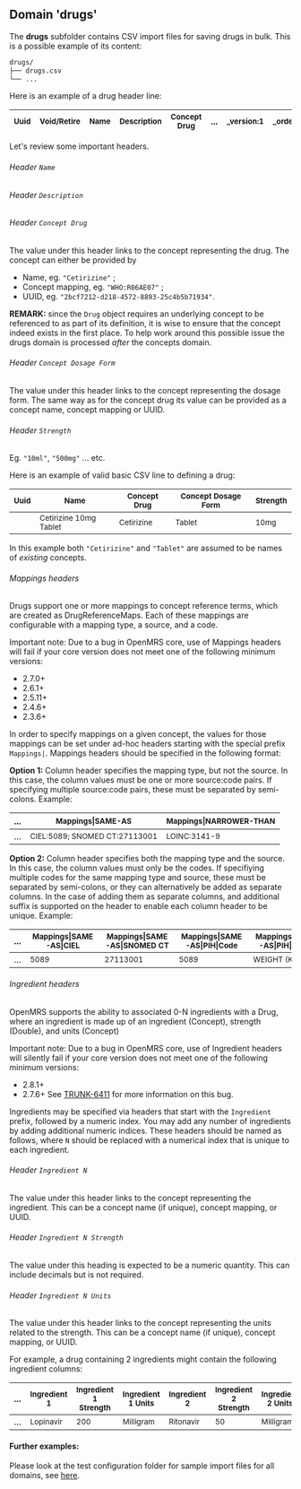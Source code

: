 ## Domain 'drugs'
The **drugs** subfolder contains CSV import files for saving drugs in bulk. This is a possible example of its content:
```bash
drugs/
├── drugs.csv
└── ...
```
Here is an example of a drug header line:

| <sub>Uuid</sub> | <sub>Void/Retire</sub> | <sub>Name</sub> | <sub>Description</sub> | <sub>Concept Drug</sub> | ... | <sub>_version:1</sub> | <sub>_order:1000</sub> |
| - | - | - | - | - | - | - | - |

Let's review some important headers.
###### Header `Name`
###### Header `Description`
###### Header `Concept Drug`
The value under this header links to the concept representing the drug. The concept can either be provided by

* Name, eg. `"Cetirizine"` ;
* Concept mapping, eg. `"WHO:R06AE07"` ;
* UUID, eg. `"2bcf7212-d218-4572-8893-25c4b5b71934"`.

**REMARK:** since the `Drug` object requires an underlying concept to be referenced to as part of its definition, it is wise to ensure that the concept indeed exists in the first place. To help work around this possible issue the drugs domain is processed _after_ the concepts domain.

###### Header `Concept Dosage Form`
The value under this header links to the concept representing the dosage form. The same way as for the concept drug its value can be provided as a concept name, concept mapping or UUID.

###### Header `Strength`
Eg. `"10ml"`, `"500mg"` ... etc.

Here is an example of valid basic CSV line to defining a drug:

| <sub>Uuid</sub>  | <sub>Name</sub> | <sub>Concept Drug</sub> | <sub>Concept Dosage Form</sub> | <sub>Strength</sub> |
| - | - | - | - | - |
| | <sub>Cetirizine 10mg Tablet</sub> | <sub>Cetirizine</sub> | <sub>Tablet</sub> | <sub>10mg</sub> |

In this example both `"Cetirizine"` and `"Tablet"` are assumed to be names of _existing_ concepts.

###### Mappings headers
Drugs support one or more mappings to concept reference terms, which are created as DrugReferenceMaps. Each of these mappings are configurable with a mapping type, a source, and a code.  

Important note:  Due to a bug in OpenMRS core, use of Mappings headers will fail if your core version does not meet one of the following minimum versions:
* 2.7.0+
* 2.6.1+
* 2.5.11+
* 2.4.6+
* 2.3.6+

In order to specify mappings on a given concept, the values for those mappings can be set under ad-hoc headers starting with the special prefix `Mappings|`.  Mappings headers should be specified in the following format:

**Option 1:**  Column header specifies the mapping type, but not the source.  In this case, the column values must be one or more source:code pairs.  If specifying multiple source:code pairs, these must be separated by semi-colons.  Example:

| ... | <sub>Mappings\|SAME-AS</sub> | <sub>Mappings\|NARROWER-THAN</sub> |
| - | - | - |
| ... | <sub>CIEL:5089; SNOMED CT:27113001</sub> | <sub>LOINC:3141-9</sub> |

**Option 2:**  Column header specifies both the mapping type and the source.  In this case, the column values must only be the codes.  If specifiying multiple codes for the same mapping type and source, these must be separated by semi-colons, or they can alternatively be added as separate columns.  In the case of adding them as separate columns, and additional suffix is supported on the header to enable each column header to be unique.  Example:

| ... | <sub>Mappings\|SAME-AS\|CIEL</sub> | <sub>Mappings\|SAME-AS\|SNOMED CT</sub> | <sub>Mappings\|SAME-AS\|PIH\|Code</sub> | <sub>Mappings\|SAME-AS\|PIH\|Name</sub> |
| - | - | - | - | - |
| ... | <sub>5089</sub> | <sub>27113001</sub> | <sub>5089</sub> | <sub>WEIGHT (KG)</sub> |

###### Ingredient headers
OpenMRS supports the ability to associated 0-N ingredients with a Drug, where an ingredient is made up of an ingredient (Concept), strength (Double), and units (Concept)

Important note:  Due to a bug in OpenMRS core, use of Ingredient headers will silently fail if your core version does not meet one of the following minimum versions:
* 2.8.1+
* 2.7.6+
See [TRUNK-6411](https://openmrs.atlassian.net/browse/TRUNK-6411) for more information on this bug.

Ingredients may be specified via headers that start with the `Ingredient` prefix, followed by a numeric index.  You may add any number of ingredients by adding additional numeric indices.
These headers should be named as follows, where `N` should be replaced with a numerical index that is unique to each ingredient.

###### Header `Ingredient N`
The value under this header links to the concept representing the ingredient. This can be a concept name (if unique), concept mapping, or UUID.

###### Header `Ingredient N Strength`
The value under this heading is expected to be a numeric quantity.  This can include decimals but is not required.

###### Header `Ingredient N Units`
The value under this header links to the concept representing the units related to the strength. This can be a concept name (if unique), concept mapping, or UUID.

For example, a drug containing 2 ingredients might contain the following ingredient columns:

| ... | <sub>Ingredient 1</sub> | <sub>Ingredient 1 Strength</sub> | <sub>Ingredient 1 Units</sub>  | <sub>Ingredient 2</sub> | <sub>Ingredient 2 Strength</sub> | <sub>Ingredient 2 Units</sub> |
| --- |-------------------------|----------------------------------|--------------------------------|-------------------------|----------------------------------|-------------------------------|
| ... | <sub>Lopinavir</sub>    | <sub>200</sub>                   | <sub>Milligram</sub>           | <sub>Ritonavir<sub>     | <sub>50</sub>                    | <sub>Milligram</sub>          |

#### Further examples:
Please look at the test configuration folder for sample import files for all domains, see [here](../api/src/test/resources/testAppDataDir/configuration).